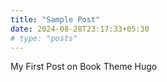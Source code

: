 ```yaml
---
title: "Sample Post"
date: 2024-08-28T23:17:33+05:30
# type: "posts"
---
```


My First Post on Book Theme Hugo
